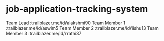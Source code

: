 # job-application-tracking-system
Team Lead     :trailblazer.me/id/alakshmi90
Team Member 1 :trailblazer.me/id/aswim5
Team Member 2 :trailblazer.me/id/iishu13
Team Member 3 :trailblazer.me/id/rrathi37
